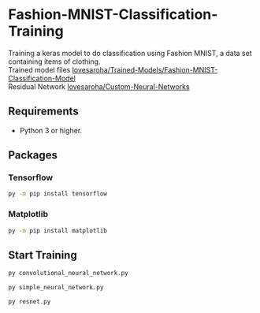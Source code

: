 # Fashion-MNIST-Classification-Training
Training a keras model to do classification using Fashion MNIST, a data set containing items of clothing.<br> Trained model files [lovesaroha/Trained-Models/Fashion-MNIST-Classification-Model](https://github.com/lovesaroha/Trained-Models/Fashion-MNIST-Classification-Model)<br>
Residual Network [lovesaroha/Custom-Neural-Networks](https://github.com/lovesaroha/Custom-Neural-Networks)

## Requirements
- Python 3 or higher.

## Packages

### Tensorflow
```bash
py -m pip install tensorflow
```
### Matplotlib
```bash
py -m pip install matplotlib
```

## Start Training
```bash
py convolutional_neural_network.py
```
```bash
py simple_neural_network.py
```
```bash
py resnet.py
```





